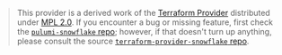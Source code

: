 > This provider is a derived work of the [Terraform Provider](https://github.com/Snowflake-Labs/terraform-provider-snowflake)
> distributed under [MPL 2.0](https://www.mozilla.org/en-US/MPL/2.0/). If you encounter a bug or missing feature,
> first check the [`pulumi-snowflake` repo](https://github.com/dirien/pulumi-snowflake/issues); however, if that doesn't turn up anything,
> please consult the source [`terraform-provider-snowflake` repo](https://github.com/Snowflake-Labs/terraform-provider-snowflake/issues).
